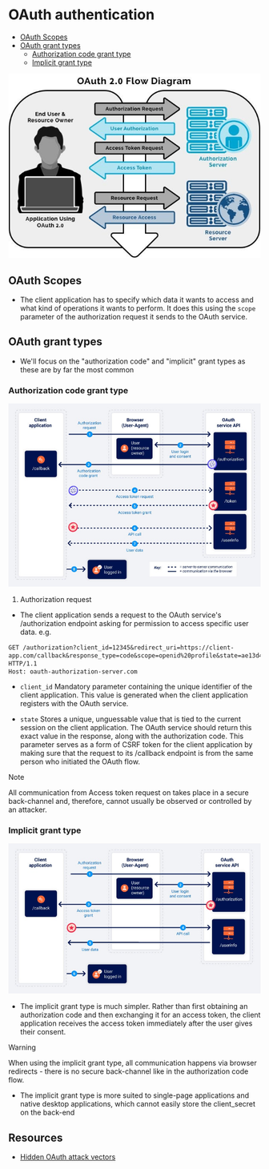 # OAuth authentication
- [OAuth Scopes](#oauth-scopes)
- [OAuth grant types](#oauth-grant-types)
    - [Authorization code grant type](#authorization-code-grant-type)
    - [Implicit grant type](#implicit-grant-type)

![OAuth flow diagram](../../images/OAuth%20Flow.jpg)

## OAuth Scopes
- The client application has to specify which data it wants to access and what kind of operations it wants to perform. It does this using the `scope` parameter of the authorization request it sends to the OAuth service.

## OAuth grant types
- We'll focus on the "authorization code" and "implicit" grant types as these are by far the most common

### Authorization code grant type

![Authorization Code grant flow](../../images/Authorization%20code%20grant.jpg)
1. Authorization request
- The client application sends a request to the OAuth service's /authorization endpoint asking for permission to access specific user data.
e.g. 
```
GET /authorization?client_id=12345&redirect_uri=https://client-app.com/callback&response_type=code&scope=openid%20profile&state=ae13d489bd00e3c24 HTTP/1.1
Host: oauth-authorization-server.com
```
- `client_id` Mandatory parameter containing the unique identifier of the client application. This value is generated when the client application registers with the OAuth service.

- `state` Stores a unique, unguessable value that is tied to the current session on the client application. The OAuth service should return this exact value in the response, along with the authorization code. This parameter serves as a form of CSRF token for the client application by making sure that the request to its /callback endpoint is from the same person who initiated the OAuth flow.

> [!NOTE]
> All communication from Access token request on takes place in a secure back-channel and, therefore, cannot usually be observed or controlled by an attacker.

### Implicit grant type
![Implicit grant](../../images/Implicit%20grant.jpg)
- The implicit grant type is much simpler. Rather than first obtaining an authorization code and then exchanging it for an access token, the client application receives the access token immediately after the user gives their consent.

> [!WARNING]
> When using the implicit grant type, all communication happens via browser redirects - there is no secure back-channel like in the authorization code flow.

- The implicit grant type is more suited to single-page applications and native desktop applications, which cannot easily store the client_secret on the back-end










## Resources
- [Hidden OAuth attack vectors](https://portswigger.net/research/hidden-oauth-attack-vectors)